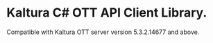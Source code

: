 # Kaltura C# OTT API Client Library.
Compatible with Kaltura OTT server version 5.3.2.14677 and above.
